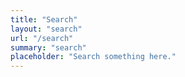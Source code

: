 ```yaml
---
title: "Search"
layout: "search"
url: "/search"
summary: "search"
placeholder: "Search something here."
---
```



